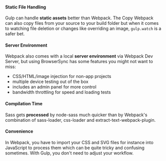 #### Static File Handling

Gulp can handle **static assets** better than Webpack. The Copy Webpack can also copy files from your source to your build folder but when it comes to watching file deletion or changes like overriding an image, `gulp.watch` is a safer bet.

#### Server Environment

Webpack also comes with a local **server environment** via Webpack Dev Server, but using BrowserSync has some features you might not want to miss:

* CSS/HTML/image injection for non-app projects
* multiple device testing out of the box
* includes an admin panel for more control
* bandwidth throttling for speed and loading tests

#### Compilation Time

Sass gets **processed** by node-sass much quicker than by Webpack's combination of sass-loader, css-loader and extract-text-webpack-plugin.

#### Convenience

In Webpack, you have to import your CSS and SVG files for instance into JavaScript to process them which can be quite tricky and confusing sometimes. With Gulp, you don't need to adjust your workflow.